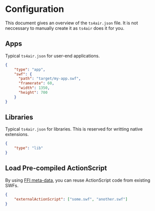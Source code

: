 # Configuration

This document gives an overview of the `ts4air.json` file. It is not neccessary to manually create it as `ts4air` does it for you.

## Apps

Typical `ts4air.json` for user-end applications.

```json
{
    "type": "app",
    "swf": {
      "path": "target/my-app.swf",
      "framerate": 60,
      "width": 1350,
      "height": 700
    }
}
```

## Libraries

Typical `ts4air.json` for libraries. This is reserved for writting native extensions.

```json
{
    "type": "lib"
}
```

## Load Pre-compiled ActionScript

By using [FFI meta-data](ffi.md), you can reuse ActionScript code from existing SWFs.

```json
{
    "externalActionScript": ["some.swf", "another.swf"]
}
```